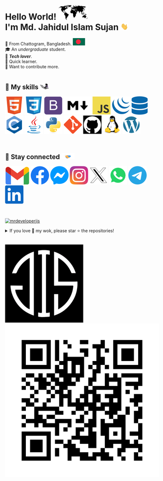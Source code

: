 # Hello World! <img src="assets/world-map-flag/world-map.svg"> <br> I'm Md. Jahidul Islam Sujan <img src="assets/gif/hello.gif" height="24">

&#128205; From Chattogram, Bangladesh. ![bd flag](assets/world-map-flag/bd.svg)
<br>
&#127891; An *undergraduate* student.
<br>
&#128150; ***Tech lover***.
<br>
&#128214; Quick learner.
<br>
&#129309; Want to contribute more.
<br>
<br>

## &#128681; My skills <img src="assets/gif/cat-coding.gif" height="20">

[![HTML](assets/skills/html5.svg)](#)
[![CSS](assets/skills/css3.svg)](#)
[![Bootstrap](assets/skills/bootstrap.svg)](#)
[![Markdown](assets/skills/markdown.svg)](#)
[![JavaScript](assets/skills/javascript.svg)](#)
[![jQuery](assets/skills/jquery.svg)](#)
[![SQL](assets/skills/database.svg)](#)
[![C](assets/skills/c.svg)](#)
[![Java](assets/skills/java.svg)](#)
[![Python](assets/skills/python.svg)](#)
[![Git](assets/skills/git.svg)](#)
[![GitHub](assets/skills/github.svg)](#)
[![Linux](assets/skills/linux.svg)](#)
[![WordPress](assets/skills/wordpress.svg)](#)

<br>

## &#128681; Stay connected <img src="assets/gif/handshake.gif" height="20">

[![Gmail](assets/social/gmail.svg)](mailto:mrdeveloperjis@gmail.com)
[![Facebook](assets/social/facebook.svg)](https://www.facebook.com/mrdeveloperjis)
[![Messenger](assets/social/messenger.svg)](https://m.me/mrdeveloperjis)
[![Instagram](assets/social/instagram.svg)](https://www.instagram.com/mrdeveloperjis)
[![Twitter](assets/social/x-twitter.svg)](https://www.twitter.com/mrdeveloperjis)
[![WhatsApp](assets/social/whatsapp.svg)](https://wa.me/+8801956185620)
[![Telegram](assets/social/telegram.svg)](https://www.t.me/mrdeveloperjis)
[![LinkedIn](assets/social/linkedin.svg)](https://www.linkedin.com/in/mrdeveloperjis)

<br>

[![mrdeveloperjis](https://img.shields.io/badge/Md.%20Jahidul%20Islam%20Sujan-MrDevelopeJIS-black?logo=github&logoColor=white)](https://github.com/topics/mrdeveloperjis)

<details>

<summary> If you love &#128150; my wok, please star &#11088; the repositories! </summary>

<br>

![GitHub stats](https://github-readme-stats.vercel.app/api?username=mrdeveloperjis&count_private=true&show_icons=true&include_all_commits=true&theme=dark&hide_border=true&rank_icon=github)

![Github streak](https://github-readme-streak-stats.herokuapp.com/?user=mrdeveloperjis&theme=dark&hide_border=true)

</details>

<br>

[<img src="assets/img/MdJahidulIslamSujan.jpg" style="width:256px;height:256px;aspect-ratio:1;"> <img src="assets/others/qrcode-mrdeveloperjis.github.io.svg">](https://mrdeveloperjis.github.io)
